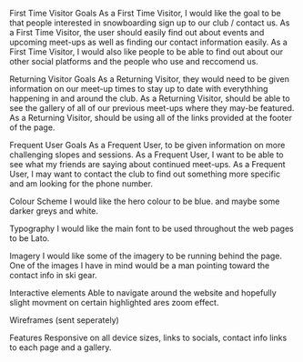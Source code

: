 First Time Visitor Goals
As a First Time Visitor, I would like the goal to be that people interested in snowboarding sign up to our club / contact us.
As a First Time Visitor, the user should easily find out about events and upcoming meet-ups as well as finding our contact information easily.
As a First Time Visitor, I would also like people to be able to find out about our other social platforms and the people who use and reccomend us.

Returning Visitor Goals
As a Returning Visitor, they would need to be given information on our meet-up times to stay up to date with everythhing happening in and around the club.
As a Returning Visitor, should be able to see the gallery of all of our previous meet-ups where they may-be featured.
As a Returning Visitor, should be using all of the links provided at the footer of the page.

Frequent User Goals
As a Frequent User, to be given information on more challenging slopes and sessions.
As a Frequent User, I want to be able to see what my friends are saying about continued meet-ups.
As a Frequent User, I may want to contact the club to find out something more specific and am looking for the phone number.

Colour Scheme
I would like the hero colour to be blue. and maybe some darker greys and white.

Typography
I would like the main font to be used throughout the web pages to be Lato.

Imagery
I would like some of the imagery to be running behind the page. One of the images I have in mind would be a man pointing toward the contact info in ski gear.

Interactive elements
Able to navigate around the website and hopefully slight movment on certain highlighted ares zoom effect.

Wireframes
(sent seperately)

Features
Responsive on all device sizes, links to socials, contact info links to each page and a gallery.

